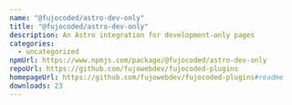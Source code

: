 ```yaml
---
name: "@fujocoded/astro-dev-only"
title: "@fujocoded/astro-dev-only"
description: An Astro integration for development-only pages
categories:
  - uncategorized
npmUrl: https://www.npmjs.com/package/@fujocoded/astro-dev-only
repoUrl: https://github.com/fujowebdev/fujocoded-plugins
homepageUrl: https://github.com/fujowebdev/fujocoded-plugins#readme
downloads: 23
---
```

